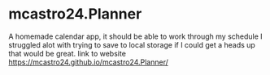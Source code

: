# mcastro24.Planner
A homemade calendar app, it should be able to work through my schedule
I struggled alot with trying to save to local storage if I could get a heads up that would be great.
link to website
https://mcastro24.github.io/mcastro24.Planner/
